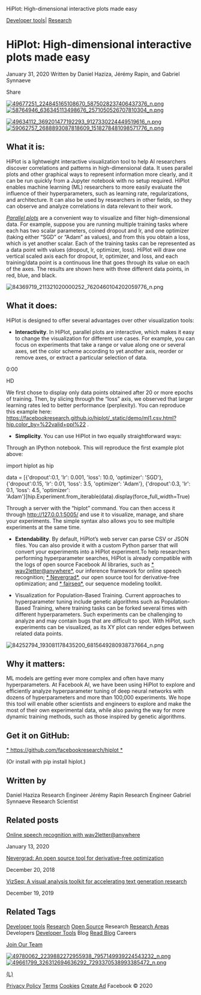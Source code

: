 HiPlot: High-dimensional interactive plots made easy

[Developer tools](https://ai.facebook.com/blog/results/developer-tools/)|
[Research](https://ai.facebook.com/blog/results/research/)

# HiPlot: High-dimensional interactive plots made easy

January 31, 2020
Written by
Daniel Haziza, Jérémy Rapin, and Gabriel Synnaeve

Share

[ ![49677251_224845165108670_5875028237406437376_n.png](../_resources/80b4ce80909efba0304d88969ac5f873.png)  ![58764946_636345113498676_2571050526707810304_n.png](../_resources/544005436f43d734b3e9cdfb46eb3ed0.png)](https://www.facebook.com/sharer/sharer.php?u=https%3A%2F%2Fai.facebook.com%2Fblog%2Fhiplot-high-dimensional-interactive-plots-made-easy%2F)

[ ![49634112_369201477192293_9127330224449519616_n.png](../_resources/b166a0e4487b7d111bd20a0038c00760.png)  ![59062757_2688893087818609_1518278481098571776_n.png](../_resources/54b6ddfc9eae9f62c96d2b8254543cf7.png)](https://l.facebook.com/l.php?u=https%3A%2F%2Ftwitter.com%2Fintent%2Ftweet%3Ftext%3DHiPlot%253A%2BHigh-dimensional%2Binteractive%2Bplots%2Bmade%2Beasy%2Bhttps%253A%252F%252Fai.facebook.com%252Fblog%252Fhiplot-high-dimensional-interactive-plots-made-easy%252F&h=AT2EuZuPh9Geuf9YhbcSKyONdve9qtaROojCtCp4MptGuqxtn-mM4lenQPBs5ERYDzKIWWkeu6QmMfo5M4QKohZ8HNWCFTIx10axSUzL46QNw-4li6pvPAH9krQz5BEyE2RP3MHdpaNYc9YQ97Npox50QQpwFXKdYF_m189l9GQ)

## What it is:

HiPlot is a lightweight interactive visualization tool to help AI researchers discover correlations and patterns in high-dimensional data. It uses parallel plots and other graphical ways to represent information more clearly, and it can be run quickly from a Jupyter notebook with no setup required. HiPlot enables machine learning (ML) researchers to more easily evaluate the influence of their hyperparameters, such as learning rate, regularizations, and architecture. It can also be used by researchers in other fields, so they can observe and analyze correlations in data relevant to their work.

[*Parallel plots*](https://l.facebook.com/l.php?u=https%3A%2F%2Fen.wikipedia.org%2Fwiki%2FParallel_coordinates&h=AT0z-NOuMXECvedow6rUROu1BGmBUf7pN1xFyjHlpfZrfIjoYsz68wTJ0mtPYvZoZS-A-teXPUbnY00hk9upR_oprZOvKREXE70uhfPRWxhJ92wUyZuBl_S6MS4JUAUChQGYBmlsPO2qlDixoWYpnDW4OWSsSfR61hrjd9NESiA) are a convenient way to visualize and filter high-dimensional data. For example, suppose you are running multiple training tasks where each has two scalar parameters, coined dropout and lr, and one optimizer (taking either “SGD” or “Adam” as values), and from this you obtain a loss, which is yet another scalar. Each of the training tasks can be represented as a data point with values (dropout, lr, optimizer, loss). HiPlot will draw one vertical scaled axis each for dropout, lr, optimizer, and loss, and each training/data point is a continuous line that goes through its value on each of the axes. The results are shown here with three different data points, in red, blue, and black.

![84369719_211321020000252_7620460104202059776_n.png](../_resources/1d341ac7d8d621e7079bf7a7cf3ac599.png)

##  What it does:

HiPlot is designed to offer several advantages over other visualization tools:

- **Interactivity**. In HiPlot, parallel plots are interactive, which makes it easy to change the visualization for different use cases. For example, you can focus on experiments that take a range or value along one or several axes, set the color scheme according to yet another axis, reorder or remove axes, or extract a particular selection of data.

0:00

HD

We first chose to display only data points obtained after 20 or more epochs of training. Then, by slicing through the “loss” axis, we observed that larger learning rates led to better performance (perplexity). You can reproduce this example here: https://facebookresearch.github.io/hiplot/_static/demo/ml1.csv.html?hip.color_by=%22valid+ppl%22 .

- **Simplicity**. You can use HiPlot in two equally straightforward ways:

Through an IPython notebook. This will reproduce the first example plot above:

import hiplot as hip

data =  [{'dropout':0.1,  'lr':  0.001,  'loss':  10.0,  'optimizer':  'SGD'},  {'dropout':0.15,  'lr':  0.01,  'loss':  3.5,  'optimizer':  'Adam'},  {'dropout':0.3,  'lr':  0.1,  'loss':  4.5,  'optimizer':  'Adam'}]hip.Experiment.from_iterable(data).display(force_full_width=True)

Through a server with the “hiplot” command. You can then access it through http://127.0.0.1:5005/ and use it to visualize, manage, and share your experiments. The simple syntax also allows you to see multiple experiments at the same time.

- **Extendability**. By default, HiPlot’s web server can parse CSV or JSON files. You can also provide it with a custom Python parser that will convert your experiments into a HiPlot experiment.To help researchers performing hyperparameter searches, HiPlot is already compatible with the logs of open source Facebook AI libraries, such as [* wav2letter@anywhere*](https://ai.facebook.com/blog/online-speech-recognition-with-wav2letteranywhere/), our inference framework for online speech recognition; [* Nevergrad*](https://l.facebook.com/l.php?u=https%3A%2F%2Fgithub.com%2Ffacebookresearch%2Fnevergrad&h=AT23HoLIuL2RNFGtkDk_20woNCiCLIOEumUwys4Fp9fjKaEtMxyqDMVIalt5IXGMqNyk_ZDy-7J_-NLYG7tjia7jNJ2omstbfCPU5J-CVzxkMsaCPv1hTqE4ty9uTmol9GSoGSWvEDjejYVcmjZ26Kl0jpB84PtA5gbN1S1bIg4), our open source tool for derivative-free optimization; and [* fairseq*](https://l.facebook.com/l.php?u=https%3A%2F%2Fgithub.com%2Fpytorch%2Ffairseq&h=AT2klc_5pMX0VnHriFPQv3CvM1G9oq8ucGMjzH9I_8uz_R_CCGnn8QbmNwvxeoZlJmw5IRBZAsXqB1OHRDAiamGmcu6Q55Blqz4Kma5-8RCtU_iGvyzk5unDKfH4kBC2RHzNA8KMyubmocJsQHoheUseDp6UR_yG6YV10N-6inc), our sequence modeling toolkit.

- Visualization for Population-Based Training. Current approaches to hyperparameter tuning include genetic algorithms such as Population-Based Training, where training tasks can be forked several times with different hyperparameters. Such experiments can be challenging to analyze and may contain bugs that are difficult to spot. With HiPlot, such experiments can be visualized, as its XY plot can render edges between related data points.

![84252794_193081178435200_6815649280938737664_n.png](../_resources/a97d51b996a5d8ea5207a5090aaf0645.png)

##  Why it matters:

ML models are getting ever more complex and often have many hyperparameters. At Facebook AI, we have been using HiPlot to explore and efficiently analyze hyperparameter tuning of deep neural networks with dozens of hyperparameters and more than 100,000 experiments. We hope this tool will enable other scientists and engineers to explore and make the most of their own experimental data, while also paving the way for more dynamic training methods, such as those inspired by genetic algorithms.

## **Get it on GitHub:**

[* https://github.com/facebookresearch/hiplot *](https://l.facebook.com/l.php?u=https%3A%2F%2Fgithub.com%2Ffacebookresearch%2Fhiplot&h=AT353zeNtkUk53Fo579kxtER37-wKjlYk6IpOFwlDT8vM-S8I9IOnUbgBLoqMPz5WorL8PaD2ZXCsZzkeTBqp_FlLcqJzm8xeiM7OSgkFTDKIle0bfTtNS2DIGUsL7bt5z2yGBiGo256mSZ0ORuCP4HLjiwxTAIz8o3riSZk43M)

(Or install with pip install hiplot.)

## Written by

Daniel Haziza
Research Engineer
Jérémy Rapin
Research Engineer
Gabriel Synnaeve
Research Scientist

## Related posts

[Online speech recognition with wav2letter@anywhere](https://ai.facebook.com/blog/online-speech-recognition-with-wav2letteranywhere/)

January 13, 2020

[Nevergrad: An open source tool for derivative-free optimization](https://ai.facebook.com/blog/nevergrad-derivative-free-optimization/)

December 20, 2018

[VizSeq: A visual analysis toolkit for accelerating text generation research](https://ai.facebook.com/blog/vizseq-a-visual-analysis-toolkit-for-accelerating-text-generation-research/)

December 19, 2019

## Related Tags

[Developer tools](https://ai.facebook.com/blog/results/developer-tools/)
[Research](https://ai.facebook.com/blog/results/research/)
[Open Source](https://ai.facebook.com/blog/results/open-source/)
Research
[Research Areas](https://ai.facebook.com/research)
Developers
[Developer Tools](https://ai.facebook.com/tools)
Blog
[Read Blog](https://ai.facebook.com/blog)
Careers

[Join Our Team](https://www.facebook.com/careers/jobs?sub_teams[0]=Artificial%20Intelligence)

[ ![49780062_2239882272955938_7957149939224543232_n.png](../_resources/ec998bae8fdaebc996502fa64cf3ab10.png)  ![49661799_326312694636292_7293370538993385472_n.png](../_resources/544005436f43d734b3e9cdfb46eb3ed0.png)](https://www.facebook.com/facebookai)

[(L)](https://l.facebook.com/l.php?u=https%3A%2F%2Ftwitter.com%2Ffacebookai&h=AT1zOW3TiSnTjd2rUv8VMFR2aSEXJkj3wFvoLFZFAE_DSAxJ7_uVYgCgVU30qZ9ChMCMd1MYdsQGHG0tUD4BPh3fMfoiQYn7V5_pNiIjY2dzM-RFJnDSH5-GryGga8_jI4thBCVawQGSiO2USAKEHvvLBwvgTFdKMoevdpArp1w)

[Privacy Policy](https://www.facebook.com/about/privacy/)
[Terms](https://www.facebook.com/policies/)
[Cookies](https://www.facebook.com/policies/cookies/)
[Create Ad](https://www.facebook.com/ads/create/)
Facebook © 2020